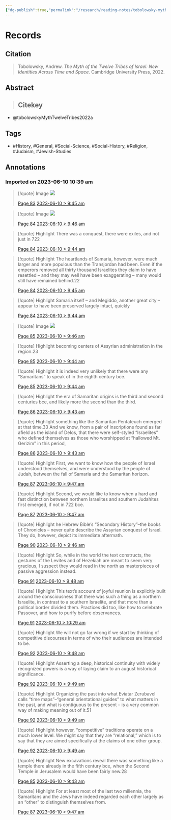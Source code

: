 ```yaml
---
{"dg-publish":true,"permalink":"/research/reading-notes/tobolowsky-myth-twelve-tribes2022a/","tags":["gardenEntry"]}
---
```



# Records
## Citation
> Tobolowsky, Andrew. _The Myth of the Twelve Tribes of Israel: New Identities Across Time and Space_. Cambridge University Press, 2022.

## Abstract
>## Citekey
- @tobolowskyMythTwelveTribes2022a

## Tags
- #History, #General, #Social-Science, #Social-History, #Religion, #Judaism, #Jewish-Studies

## Annotations

### Imported on 2023-06-10 10:39 am

> [!quote] Image
> ![](tobolowskyMythTwelveTribes2022a-1.png)
>
> [Page 83](zotero://open-pdf/library/items/X3IC5BEZ?page=83) [2023-06-10 > 9:45 am](2023-06-10#9:45%20am)

> [!quote] Image
> ![](image-tobolowskyMythTwelveTribes2022a--84-x52-y267.png)
>
> [Page 84](zotero://open-pdf/library/items/X3IC5BEZ?page=84) [2023-06-10 > 9:46 am](2023-06-10#9:46%20am)

> [!quote] Highlight
> There was a conquest, there were exiles, and not just in 722
>
> [Page 84](zotero://open-pdf/library/items/X3IC5BEZ?page=84) [2023-06-10 > 9:44 am](2023-06-10#9:44%20am)

> [!quote] Highlight
> The heartlands of Samaria, however, were much larger and more populous than the Transjordan had been. Even if the emperors removed all thirty thousand Israelites they claim to have resettled – and they may well have been exaggerating – many would still have remained behind.22
>
> [Page 84](zotero://open-pdf/library/items/X3IC5BEZ?page=84) [2023-06-10 > 9:45 am](2023-06-10#9:45%20am)

> [!quote] Highlight
> Samaria itself – and Megiddo, another great city – appear to have been preserved largely intact, quickly
>
> [Page 84](zotero://open-pdf/library/items/X3IC5BEZ?page=84) [2023-06-10 > 9:44 am](2023-06-10#9:44%20am)

> [!quote] Image
> ![](image-tobolowskyMythTwelveTribes2022a--85-x47-y523.png)
>
> [Page 85](zotero://open-pdf/library/items/X3IC5BEZ?page=85) [2023-06-10 > 9:46 am](2023-06-10#9:46%20am)

> [!quote] Highlight
> becoming centers of Assyrian administration in the region.23
>
> [Page 85](zotero://open-pdf/library/items/X3IC5BEZ?page=85) [2023-06-10 > 9:44 am](2023-06-10#9:44%20am)

> [!quote] Highlight
> it is indeed very unlikely that there were any “Samaritans” to speak of in the eighth century bce.
>
> [Page 85](zotero://open-pdf/library/items/X3IC5BEZ?page=85) [2023-06-10 > 9:44 am](2023-06-10#9:44%20am)

> [!quote] Highlight
> the era of Samaritan origins is the third and second centuries bce, and likely more the second than the third.
>
> [Page 86](zotero://open-pdf/library/items/X3IC5BEZ?page=86) [2023-06-10 > 9:43 am](2023-06-10#9:43%20am)

> [!quote] Highlight
> something like the Samaritan Pentateuch emerged at that time.33 And we know, from a pair of inscriptions found as far afield as the island of Delos, that there were self-styled “Israelites” who defined themselves as those who worshipped at “hallowed Mt. Gerizim” in this period,
>
> [Page 86](zotero://open-pdf/library/items/X3IC5BEZ?page=86) [2023-06-10 > 9:43 am](2023-06-10#9:43%20am)

> [!quote] Highlight
> First, we want to know how the people of Israel understood themselves, and were understood by the people of Judah, between the fall of Samaria and the Samaritan horizon.
>
> [Page 87](zotero://open-pdf/library/items/X3IC5BEZ?page=87) [2023-06-10 > 9:47 am](2023-06-10#9:47%20am)

> [!quote] Highlight
> Second, we would like to know when a hard and fast distinction between northern Israelites and southern Judahites first emerged, if not in 722 bce.
>
> [Page 87](zotero://open-pdf/library/items/X3IC5BEZ?page=87) [2023-06-10 > 9:47 am](2023-06-10#9:47%20am)

> [!quote] Highlight
> he Hebrew Bible’s “Secondary History”–the books of Chronicles – never quite describe the Assyrian conquest of Israel. They do, however, depict its immediate aftermath.
>
> [Page 90](zotero://open-pdf/library/items/X3IC5BEZ?page=90) [2023-06-10 > 9:46 am](2023-06-10#9:46%20am)

> [!quote] Highlight
> So, while in the world the text constructs, the gestures of the Levites and of Hezekiah are meant to seem very gracious, I suspect they would read in the north as masterpieces of passive aggression instead.
>
> [Page 91](zotero://open-pdf/library/items/X3IC5BEZ?page=91) [2023-06-10 > 9:48 am](2023-06-10#9:48%20am)

> [!quote] Highlight
> This text’s account of joyful reunion is explicitly built around the consciousness that there was such a thing as a northern Israelite, in contrast to a southern Israelite, and that more than a political border divided them. Practices did too, like how to celebrate Passover, and how to purify before observances.
>
> [Page 91](zotero://open-pdf/library/items/X3IC5BEZ?page=91) [2023-06-10 > 10:29 am](2023-06-10#10:29%20am)

> [!quote] Highlight
> We will not go far wrong if we start by thinking of competitive discourses in terms of who their audiences are intended to be.
>
> [Page 92](zotero://open-pdf/library/items/X3IC5BEZ?page=92) [2023-06-10 > 9:48 am](2023-06-10#9:48%20am)

> [!quote] Highlight
> Asserting a deep, historical continuity with widely recognized powers is a way of laying claim to an august historical significance.
>
> [Page 92](zotero://open-pdf/library/items/X3IC5BEZ?page=92) [2023-06-10 > 9:49 am](2023-06-10#9:49%20am)

> [!quote] Highlight
> Organizing the past into what Eviatar Zerubavel calls “time maps”–“general orientational guides” to what matters in the past, and what is contiguous to the present – is a very common way of making meaning out of it.51
>
> [Page 92](zotero://open-pdf/library/items/X3IC5BEZ?page=92) [2023-06-10 > 9:49 am](2023-06-10#9:49%20am)

> [!quote] Highlight
> however, “competitive” traditions operate on a much lower level. We might say that they are “relational,” which is to say that they are aimed specifically at the claims of one other group.
>
> [Page 92](zotero://open-pdf/library/items/X3IC5BEZ?page=92) [2023-06-10 > 9:49 am](2023-06-10#9:49%20am)

> [!quote] Highlight
> New excavations reveal there was something like a temple there already in the fifth century bce, when the Second Temple in Jerusalem would have been fairly new.28
>
> [Page 85](zotero://open-pdf/library/items/X3IC5BEZ?page=85) [2023-06-10 > 9:43 am](2023-06-10#9:43%20am)

> [!quote] Highlight
> For at least most of the last two millennia, the Samaritans and the Jews have indeed regarded each other largely as an “other” to distinguish themselves from.
>
> [Page 87](zotero://open-pdf/library/items/X3IC5BEZ?page=87) [2023-06-10 > 9:47 am](2023-06-10#9:47%20am)







